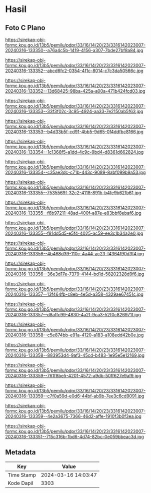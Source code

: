 # Hasil

## Foto C Plano

https://sirekap-obj-formc.kpu.go.id/13b5/pemilu/pdpr/33/16/14/20/23/3316142023007-20240316-133350--a76a4c5b-1419-4156-a307-7bde27bf8a84.jpg

https://sirekap-obj-formc.kpu.go.id/13b5/pemilu/pdpr/33/16/14/20/23/3316142023007-20240316-133352--abcd6fc2-0354-4f1c-8014-c7c3da50566c.jpg

https://sirekap-obj-formc.kpu.go.id/13b5/pemilu/pdpr/33/16/14/20/23/3316142023007-20240316-133352--13d68425-98ba-425a-a00a-471b424fcd03.jpg

https://sirekap-obj-formc.kpu.go.id/13b5/pemilu/pdpr/33/16/14/20/23/3316142023007-20240316-133353--33f3f02c-3c95-4924-aa33-7e2150ab5f63.jpg

https://sirekap-obj-formc.kpu.go.id/13b5/pemilu/pdpr/33/16/14/20/23/3316142023007-20240316-133353--b4d33b5f-cd91-4bb5-9d65-0f4ddfbc8166.jpg

https://sirekap-obj-formc.kpu.go.id/13b5/pemilu/pdpr/33/16/14/20/23/3316142023007-20240316-133354--1c1366f5-a1dd-4c9c-9bd4-d8361d662824.jpg

https://sirekap-obj-formc.kpu.go.id/13b5/pemilu/pdpr/33/16/14/20/23/3316142023007-20240316-133354--c35ae3dc-c71b-443c-9089-8abf099b9a53.jpg

https://sirekap-obj-formc.kpu.go.id/13b5/pemilu/pdpr/33/16/14/20/23/3316142023007-20240316-133355--7535569f-32c2-4118-891b-b4fe9b62fb61.jpg

https://sirekap-obj-formc.kpu.go.id/13b5/pemilu/pdpr/33/16/14/20/23/3316142023007-20240316-133355--f6b97211-48ad-400f-a87e-e83bbf8ebaf6.jpg

https://sirekap-obj-formc.kpu.go.id/13b5/pemilu/pdpr/33/16/14/20/23/3316142023007-20240316-133355--f81dd5d5-e5f4-4025-ac59-ee3c1b34a2e0.jpg

https://sirekap-obj-formc.kpu.go.id/13b5/pemilu/pdpr/33/16/14/20/23/3316142023007-20240316-133356--4b468d39-110c-4a44-ac23-f4364f90d3f4.jpg

https://sirekap-obj-formc.kpu.go.id/13b5/pemilu/pdpr/33/16/14/20/23/3316142023007-20240316-133356--36e3d17e-7379-4144-bd1d-58202328d9f6.jpg

https://sirekap-obj-formc.kpu.go.id/13b5/pemilu/pdpr/33/16/14/20/23/3316142023007-20240316-133357--13f464fb-c8eb-4e5d-a358-4329ae67451c.jpg

https://sirekap-obj-formc.kpu.go.id/13b5/pemilu/pdpr/33/16/14/20/23/3316142023007-20240316-133357--d8affc99-4830-4a2f-9ca3-52f0c826971f.jpg

https://sirekap-obj-formc.kpu.go.id/13b5/pemilu/pdpr/33/16/14/20/23/3316142023007-20240316-133358--c5e874bb-e91a-4120-a183-a108edd42b0e.jpg

https://sirekap-obj-formc.kpu.go.id/13b5/pemilu/pdpr/33/16/14/20/23/3316142023007-20240316-133358--883953d4-9af3-45cd-b483-1e95e5e12169.jpg

https://sirekap-obj-formc.kpu.go.id/13b5/pemilu/pdpr/33/16/14/20/23/3316142023007-20240316-133359--761f8be5-4201-4572-a9db-50ff627e9af9.jpg

https://sirekap-obj-formc.kpu.go.id/13b5/pemilu/pdpr/33/16/14/20/23/3316142023007-20240316-133359--c7f0a59d-e0d6-44bf-ab9b-7ee3c6cd9091.jpg

https://sirekap-obj-formc.kpu.go.id/13b5/pemilu/pdpr/33/16/14/20/23/3316142023007-20240316-133359--4e2a3675-7366-46d2-affe-1910f3b0f3ea.jpg

https://sirekap-obj-formc.kpu.go.id/13b5/pemilu/pdpr/33/16/14/20/23/3316142023007-20240316-133351--715c316b-1bd6-4d74-82bc-0e059bbeac3d.jpg


## Metadata

| Key        | Value               |
| ---------- | ------------------- |
| Time Stamp | 2024-03-16 14:03:47 |
| Kode Dapil | 3303                |



